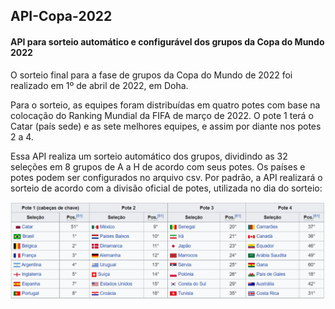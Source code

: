## API-Copa-2022
#### API para sorteio automático e configurável dos grupos da Copa do Mundo 2022

O sorteio final para a fase de grupos da Copa do Mundo de 2022 foi realizado em 1º de abril de 2022, em Doha.

Para o sorteio, as equipes foram distribuídas em quatro potes com base na colocação do Ranking Mundial da FIFA de março de 2022. O pote 1 terá o Catar (país sede) e as sete melhores equipes, e assim por diante nos potes 2 a 4.

Essa API realiza um sorteio automático dos grupos, dividindo as 32 seleções em 8 grupos de A a H de acordo com seus potes. Os países e potes podem ser configurados no arquivo csv. Por padrão, a API realizará o sorteio de acordo com a divisão oficial de potes, utilizada no dia do sorteio:

![alt text](potesoficiais.png)
